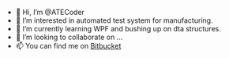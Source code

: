 - 👋 Hi, I’m @ATECoder
- 👀 I’m interested in automated test system for manufacturing.
- 🌱 I’m currently learning WPF and bushing up on dta structures.
- 💞️ I’m looking to collaborate on ...
- 📫 You can find me on [Bitbucket](https://bitbucket.org/davidhary/)



<!---
ATECoder/ATECoder is a ✨ special ✨ repository because its `README.md` (this file) appears on your GitHub profile.
You can click the Preview link to take a look at your changes.
--->
